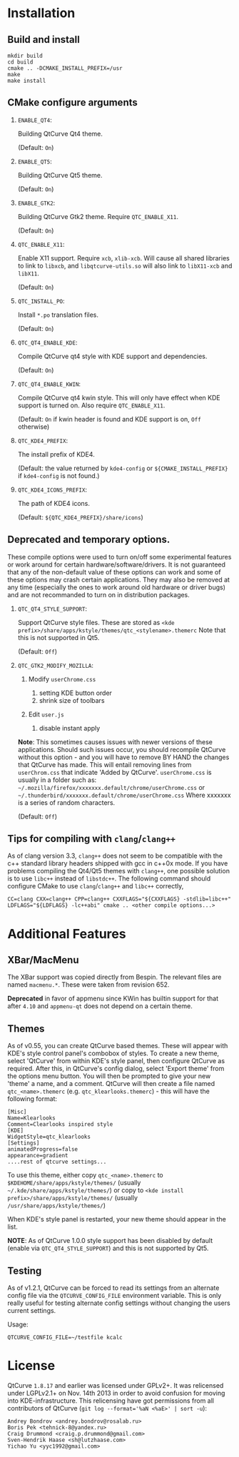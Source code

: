 # Installation
## Build and install

    mkdir build
    cd build
    cmake .. -DCMAKE_INSTALL_PREFIX=/usr
    make
    make install

## CMake configure arguments
1. `ENABLE_QT4`:

    Building QtCurve Qt4 theme.

    (Default: `On`)

2. `ENABLE_QT5`:

    Building QtCurve Qt5 theme.

    (Default: `On`)

3. `ENABLE_GTK2`:

    Building QtCurve Gtk2 theme. Require `QTC_ENABLE_X11`.

    (Default: `On`)

4. `QTC_ENABLE_X11`:

    Enable X11 support. Require `xcb`, `xlib-xcb`. Will cause all shared
    libraries to link to `libxcb`, and `libqtcurve-utils.so` will also
    link to `libX11-xcb` and `libX11`.

    (Default: `On`)

5. `QTC_INSTALL_PO`:

    Install `*.po` translation files.

    (Default: `On`)

6. `QTC_QT4_ENABLE_KDE`:

    Compile QtCurve qt4 style with KDE support and dependencies.

    (Default: `On`)

7. `QTC_QT4_ENABLE_KWIN`:

    Compile QtCurve qt4 kwin style. This will only have effect when KDE support
    is turned on. Also require `QTC_ENABLE_X11`.

    (Default: `On` if kwin header is found and KDE support is on,
    `Off` otherwise)

8. `QTC_KDE4_PREFIX`:

    The install prefix of KDE4.

    (Default: the value returned by `kde4-config` or `${CMAKE_INSTALL_PREFIX}`
    if `kde4-config` is not found.)

9. `QTC_KDE4_ICONS_PREFIX`:

    The path of KDE4 icons.

    (Default: `${QTC_KDE4_PREFIX}/share/icons`)

## Deprecated and temporary options.
These compile options were used to turn on/off some experimental features or
work around for certain hardware/software/drivers. It is not guaranteed that
any of the non-default value of these options can work and some of these
options may crash certain applications. They may also be removed at any time
(especially the ones to work around old hardware or driver bugs) and are not
recommanded to turn on in distribution packages.

1. `QTC_QT4_STYLE_SUPPORT`:

    Support QtCurve style files. These are stored as
    `<kde prefix>/share/apps/kstyle/themes/qtc_<stylename>.themerc`
    Note that this is not supported in Qt5.

    (Default: `Off`)

2. `QTC_GTK2_MODIFY_MOZILLA`:

    1. Modify `userChrome.css`

        1. setting KDE button order
        2. shrink size of toolbars

    2. Edit `user.js`

        1. disable instant apply

    **Note**: This sometimes causes issues with newer versions of these
    applications. Should such issues occur, you should recompile
    QtCurve without this option - and you will have to remove BY HAND
    the changes that QtCurve has made. This will entail removing lines
    from `userChrom.css` that indicate 'Added by QtCurve'. `userChrome.css`
    is usually in a folder such as:
    `~/.mozilla/firefox/xxxxxxx.default/chrome/userChrome.css` or
    `~/.thunderbird/xxxxxxx.default/chrome/userChrome.css`
    Where xxxxxxx is a series of random characters.

    (Default: `Off`)

## Tips for compiling with `clang`/`clang++`
As of clang version 3.3, `clang++` does not seem to be compatible with the c++
standard library headers shipped with gcc in c++0x mode. If you have problems
compiling the Qt4/Qt5 themes with `clang++`, one possible solution is to use
`libc++` instead of `libstdc++`. The following command should configure
CMake to use `clang`/`clang++` and `libc++` correctly,

    CC=clang CXX=clang++ CPP=clang++ CXXFLAGS="${CXXFLAGS} -stdlib=libc++" LDFLAGS="${LDFLAGS} -lc++abi" cmake .. <other compile options...>

# Additional Features
## XBar/MacMenu
The XBar support was copied directly from Bespin. The relevant files are named
`macmenu.*`. These were taken from revision 652.

**Deprecated** in favor of appmenu since KWin has builtin support for that
after `4.10` and `appmenu-qt` does not depend on a certain theme.

## Themes
As of v0.55, you can create QtCurve based themes. These will appear with KDE's
style control panel's combobox of styles. To create a new theme, select
'QtCurve' from within KDE's style panel, then configure QtCurve as required.
After this, in QtCurve's config dialog, select 'Export theme' from the options
menu button. You will then be prompted to give your new 'theme' a name, and a
comment. QtCurve will then create a file named `qtc_<name>.themerc`
(e.g. `qtc_klearlooks.themerc`) - this will have the following format:

    [Misc]
    Name=Klearlooks
    Comment=Clearlooks inspired style
    [KDE]
    WidgetStyle=qtc_klearlooks
    [Settings]
    animatedProgress=false
    appearance=gradient
    ....rest of qtcurve settings...

To use this theme, either copy `qtc_<name>.themerc` to
`$KDEHOME/share/apps/kstyle/themes/`
(usually `~/.kde/share/apps/kstyle/themes/`)
or copy to `<kde install prefix>/share/apps/kstyle/themes/`
(usually `/usr/share/apps/kstyle/themes/`)

When KDE's style panel is restarted, your new theme should appear in the list.

**NOTE**: As of QtCurve 1.0.0 style support has been disabled by default (enable
via `QTC_QT4_STYLE_SUPPORT`) and this is not supported by Qt5.

## Testing
As of v1.2.1, QtCurve can be forced to read its settings from an alternate
config file via the `QTCURVE_CONFIG_FILE` environment variable. This is only
really useful for testing alternate config settings without changing the users
current settings.

Usage:

    QTCURVE_CONFIG_FILE=~/testfile kcalc

# License
QtCurve `1.8.17` and earlier was licensed under GPLv2+. It was relicensed under
LGPLv2.1+ on Nov. 14th 2013 in order to avoid confusion for moving into
KDE-infrastructure. This relicensing have got permissions from all contributors
of QtCurve (`git log --format='%aN <%aE>' | sort -u`):

    Andrey Bondrov <andrey.bondrov@rosalab.ru>
    Boris Pek <tehnick-8@yandex.ru>
    Craig Drummond <craig.p.drummond@gmail.com>
    Sven-Hendrik Haase <sh@lutzhaase.com>
    Yichao Yu <yyc1992@gmail.com>
